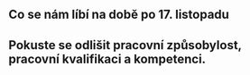 ## Co se nám líbí na době po 17. listopadu

## Pokuste se odlišit pracovní způsobylost, pracovní kvalifikaci a kompetenci.
